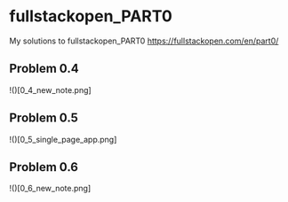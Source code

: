 # fullstackopen_PART0
My solutions to fullstackopen_PART0 https://fullstackopen.com/en/part0/

## Problem 0.4 
!()[0_4_new_note.png]

## Problem 0.5 
!()[0_5_single_page_app.png]

## Problem 0.6 
!()[0_6_new_note.png]
